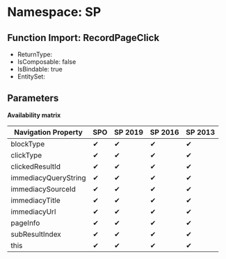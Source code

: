 # Namespace: SP

## Function Import: RecordPageClick

- ReturnType: 
- IsComposable: false
- IsBindable: true
- EntitySet: 

## Parameters

**Availability matrix**

Navigation Property | SPO | SP 2019 | SP 2016 | SP 2013
----------|-----|---------|---------|--------
blockType | ✔ | ✔ | ✔ | ✔
clickType | ✔ | ✔ | ✔ | ✔
clickedResultId | ✔ | ✔ | ✔ | ✔
immediacyQueryString | ✔ | ✔ | ✔ | ✔
immediacySourceId | ✔ | ✔ | ✔ | ✔
immediacyTitle | ✔ | ✔ | ✔ | ✔
immediacyUrl | ✔ | ✔ | ✔ | ✔
pageInfo | ✔ | ✔ | ✔ | ✔
subResultIndex | ✔ | ✔ | ✔ | ✔
this | ✔ | ✔ | ✔ | ✔
